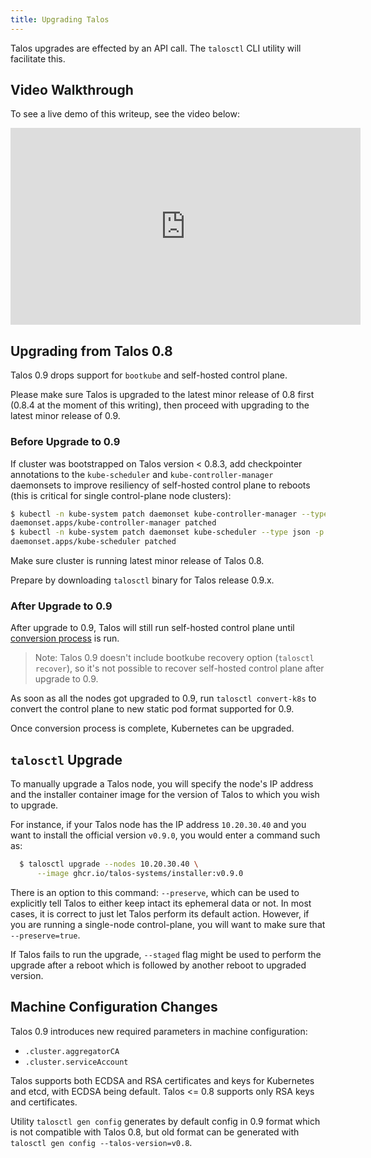```yaml
---
title: Upgrading Talos
---
```


Talos upgrades are effected by an API call.
The `talosctl` CLI utility will facilitate this.
<!-- , or you can use the automatic upgrade features provided by the [talos controller manager](https://github.com/talos-systems/talos-controller-manager) -->

## Video Walkthrough

To see a live demo of this writeup, see the video below:

<iframe width="560" height="315" src="https://www.youtube.com/embed/sw78qS8vBGc" frameborder="0" allow="accelerometer; autoplay; clipboard-write; encrypted-media; gyroscope; picture-in-picture" allowfullscreen></iframe>

## Upgrading from Talos 0.8

Talos 0.9 drops support for `bootkube` and self-hosted control plane.

Please make sure Talos is upgraded to the latest minor release of 0.8 first (0.8.4 at the moment
of this writing), then proceed with upgrading to the latest minor release of 0.9.

### Before Upgrade to 0.9

If cluster was bootstrapped on Talos version < 0.8.3, add checkpointer annotations to
the `kube-scheduler` and `kube-controller-manager` daemonsets to improve resiliency of
self-hosted control plane to reboots (this is critical for single control-plane node clusters):

```bash
$ kubectl -n kube-system patch daemonset kube-controller-manager --type json -p '[{"op": "add", "path":"/spec/template/metadata/annotations", "value": {"checkpointer.alpha.coreos.com/checkpoint": "true"}}]'
daemonset.apps/kube-controller-manager patched
$ kubectl -n kube-system patch daemonset kube-scheduler --type json -p '[{"op": "add", "path":"/spec/template/metadata/annotations", "value": {"checkpointer.alpha.coreos.com/checkpoint": "true"}}]'
daemonset.apps/kube-scheduler patched
```

Make sure cluster is running latest minor release of Talos 0.8.

Prepare by downloading `talosctl` binary for Talos release 0.9.x.

### After Upgrade to 0.9

After upgrade to 0.9, Talos will still run self-hosted control plane until [conversion process](../converting-control-plane/) is run.

> Note: Talos 0.9 doesn't include bootkube recovery option (`talosctl recover`), so
> it's not possible to recover self-hosted control plane after upgrade to 0.9.

As soon as all the nodes got upgraded to 0.9, run `talosctl convert-k8s` to convert the control plane
to new static pod format supported for 0.9.

Once conversion process is complete, Kubernetes can be upgraded.

## `talosctl` Upgrade

To manually upgrade a Talos node, you will specify the node's IP address and the
installer container image for the version of Talos to which you wish to upgrade.

For instance, if your Talos node has the IP address `10.20.30.40` and you want
to install the official version `v0.9.0`, you would enter a command such
as:

```sh
  $ talosctl upgrade --nodes 10.20.30.40 \
      --image ghcr.io/talos-systems/installer:v0.9.0
```

There is an option to this command: `--preserve`, which can be used to explicitly tell Talos to either keep intact its ephemeral data or not.
In most cases, it is correct to just let Talos perform its default action.
However, if you are running a single-node control-plane, you will want to make sure that `--preserve=true`.

If Talos fails to run the upgrade, `--staged` flag might be used to perform the upgrade after a reboot
which is followed by another reboot to upgraded version.

<!--
## Talos Controller Manager

The Talos Controller Manager can coordinate upgrades of your nodes
automatically.
It ensures that a controllable number of nodes are being
upgraded at any given time.
It also applies an upgrade flow which allows you to classify some machines as
early adopters and others as getting only stable, tested versions.

To find out more about the controller manager and to get it installed and
configured, take a look at the [GitHub page](https://github.com/talos-systems/talos-controller-manager).
Please note that the controller manager is still in fairly early development.
More advanced features, such as time slot scheduling, will be coming in the
future.
-->

## Machine Configuration Changes

Talos 0.9 introduces new required parameters in machine configuration:

* `.cluster.aggregatorCA`
* `.cluster.serviceAccount`

Talos supports both ECDSA and RSA certificates and keys for Kubernetes and etcd, with ECDSA being default.
Talos <= 0.8 supports only RSA keys and certificates.

Utility `talosctl gen config` generates by default config in 0.9 format which is not compatible with
Talos 0.8, but old format can be generated with `talosctl gen config --talos-version=v0.8`.
